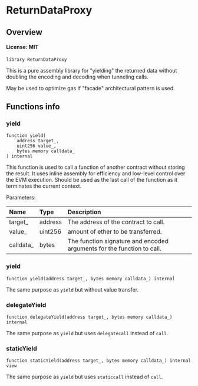 # ReturnDataProxy

## Overview

#### License: MIT

```solidity
library ReturnDataProxy
```

This is a pure assembly library for "yielding" the returned data without doubling the
encoding and decoding when tunneling calls.

May be used to optimize gas if "facade" architectural pattern is used.
## Functions info

### yield

```solidity
function yield(
    address target_,
    uint256 value_,
    bytes memory calldata_
) internal
```

This function is used to call a function of another contract without storing the result.
It uses inline assembly for efficiency and low-level control over the EVM execution.
Should be used as the last call of the function as it terminates the current context.


Parameters:

| Name      | Type    | Description                                                            |
| :-------- | :------ | :--------------------------------------------------------------------- |
| target_   | address | The address of the contract to call.                                   |
| value_    | uint256 | amount of ether to be transferred.                                     |
| calldata_ | bytes   | The function signature and encoded arguments for the function to call. |

### yield

```solidity
function yield(address target_, bytes memory calldata_) internal
```

The same purpose as `yield` but without value transfer.
### delegateYield

```solidity
function delegateYield(address target_, bytes memory calldata_) internal
```

The same purpose as `yield` but uses `delegatecall` instead of `call`.
### staticYield

```solidity
function staticYield(address target_, bytes memory calldata_) internal view
```

The same purpose as `yield` but uses `staticcall` instead of `call`.